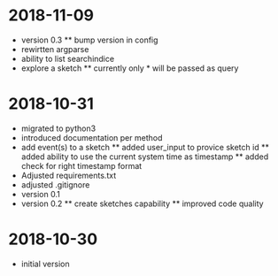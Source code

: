 # 2018-11-09

* version 0.3
** bump version in config
* rewirtten argparse
* ability to list searchindice
* explore a sketch
** currently only * will be passed as query



# 2018-10-31

* migrated to python3
* introduced documentation per method
* add event(s) to a sketch
** added user_input to provice sketch id
** added ability to use the current system time as timestamp
** added check for right timestamp format
* Adjusted requirements.txt
* adjusted .gitignore
* version 0.1
* version 0.2
** create sketches capability
** improved code quality

# 2018-10-30

* initial version